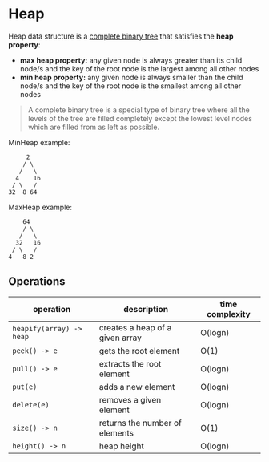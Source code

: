 # Heap

Heap data structure is a [complete binary tree](https://en.wikipedia.org/wiki/Binary_tree) 
that satisfies the **heap property**:
- **max heap property:** any given node is always greater than its child node/s and the 
  key of the root node is the largest among all other nodes 
- **min heap property:** any given node is always smaller than the child node/s and the
  key of the root node is the smallest among all other nodes

> A complete binary tree is a special type of binary tree where all the levels of the tree 
> are filled completely except the lowest level nodes which are filled from as left as possible.

MinHeap example:

```text
     2   
    / \  
   /   \ 
  4    16
 / \   / 
32  8 64 
```

MaxHeap example:

```text
    64   
    / \  
   /   \ 
  32   16
 / \   / 
4   8 2 
```

## Operations

| operation                | description                     | time complexity |
|--------------------------|---------------------------------|-----------------|
| `heapify(array) -> heap` | creates a heap of a given array | O(logn)         |
| `peek() -> e`            | gets the root element           | O(1)            | 
| `pull() -> e`            | extracts the root element       | O(logn)         |
| `put(e)`                 | adds a new element              | O(logn)         |
| `delete(e)`              | removes a given element         | O(logn)         |
| `size() -> n`            | returns the number of elements  | O(1)            |
| `height() -> n`          | heap height                     | O(logn)         |